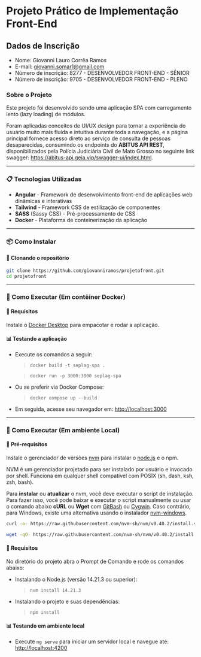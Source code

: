 # Projeto Prático de Implementação Front-End


## Dados de Inscrição
- Nome: Giovanni Lauro Corrêa Ramos
- E-mail: giovanni.somar1@gmail.com
- Número de inscrição: 8277 - DESENVOLVEDOR FRONT-END - SÊNIOR
- Número de inscrição: 9705 - DESENVOLVEDOR FRONT-END - PLENO


### Sobre o Projeto

Este projeto foi desenvolvido sendo uma aplicação SPA com carregamento lento (lazy loading) de módulos.

Foram aplicadas conceitos de UI/UX design para tornar a experiência do usuário muito mais fluída e intuitiva durante toda a navegação, e a página principal fornece acesso direto ao serviço de consulta de pessoas desaparecidas, consumindo os endpoints do **ABITUS API REST**, disponibilizados pela Polícia Judiciária Civil de Mato Grosso no seguinte link swagger: https://abitus-api.geia.vip/swagger-ui/index.html. 


---


### 📋 Tecnologias Utilizadas

- **Angular** - Framework de desenvolvimento front-end de aplicações web dinâmicas e interativas
- **Tailwind** - Framework CSS de estilização de componentes
- **SASS** (Sassy CSS) - Pré-processamento de CSS
- **Docker** - Plataforma de conteinerização da aplicação


---


### 📦 Como Instalar


#### 📌 Clonando o repositório

```bash
git clone https://github.com/giovanniramos/projetofront.git
cd projetofront
```


---


### 🚀 Como Executar (Em contêiner Docker)


#### 📌 Requisitos

Instale o [Docker Desktop](https://www.docker.com/) para empacotar e rodar a aplicação.


#### 📊 Testando a aplicação

- Execute os comandos a seguir:
  > ```docker build -t seplag-spa .```
  
  > ```docker run -p 3000:3000 seplag-spa```

- Ou se preferir via Docker Compose:
  > ```docker compose up --build```
  
- Em seguida, acesse seu navegador em:
  [http://localhost:3000](http://localhost:3000)


---


### 🚀 Como Executar (Em ambiente Local)


#### 📌 Pré-requisitos

Instale o gerenciador de versões [nvm](https://github.com/nvm-sh/nvm/) para instalar o [node.js](https://nodejs.org/en/) e o npm.

NVM é um gerenciador projetado para ser instalado por usuário e invocado por shell. Funciona em qualquer shell compatível com POSIX (sh, dash, ksh, zsh, bash).

Para **instalar** ou **atualizar** o nvm, você deve executar o script de instalação. Para fazer isso, você pode baixar e executar o script manualmente ou usar o comando abaixo **cURL** ou **Wget** com [GitBash](https://gitforwindows.org/) ou [Cygwin](https://cygwin.com). Caso contrário, para Windows, existe uma alternativa usando o instalador [nvm-windows](https://github.com/coreybutler/nvm-windows).

```sh
curl -o- https://raw.githubusercontent.com/nvm-sh/nvm/v0.40.2/install.sh | bash
```

```sh
wget -qO- https://raw.githubusercontent.com/nvm-sh/nvm/v0.40.2/install.sh | bash
```


#### 📌 Requisitos

No diretório do projeto abra o Prompt de Comando e rode os comandos abaixo: 

* Instalando o Node.js (versão 14.21.3 ou superior):
  > ```nvm install 14.21.3```

* Instalando o projeto e suas dependências:
  > ```npm install```


#### 📊 Testando em ambiente local

- Execute `ng serve` para iniciar um servidor local e navegue até: 
  [http://localhost:4200](http://localhost:4200)


